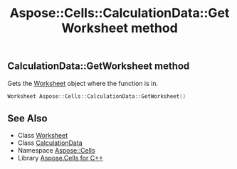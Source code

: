 ﻿---
title: Aspose::Cells::CalculationData::GetWorksheet method
linktitle: GetWorksheet
second_title: Aspose.Cells for C++ API Reference
description: 'Aspose::Cells::CalculationData::GetWorksheet method. Gets the Worksheet object where the function is in in C++.'
type: docs
weight: 900
url: /cpp/aspose.cells/calculationdata/getworksheet/
---
## CalculationData::GetWorksheet method


Gets the [Worksheet](../../worksheet/) object where the function is in.

```cpp
Worksheet Aspose::Cells::CalculationData::GetWorksheet()
```

## See Also

* Class [Worksheet](../../worksheet/)
* Class [CalculationData](../)
* Namespace [Aspose::Cells](../../)
* Library [Aspose.Cells for C++](../../../)
